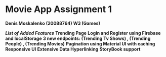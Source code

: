 # Movie App Assignment 1

**Denis Moskalenko (20088764) W3 (Games)**

**_List of Added Features_**
**Trending Page**
**Login and Register using Firebase and localStorage**
**3 new endpoints: (Trending Tv Shows) , (Trending People) , (Trending Movies)**
**Pagination using Material UI with caching**
**Responsive UI**
**Extensive Data Hyperlinking**
**StoryBook support**
